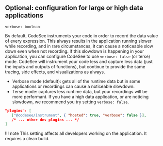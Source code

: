 ## Optional: configuration for large or high data applications

```
verbose: boolean
```

By default, CodeSee instruments your code in order to record the data value of every expression. This always results in the application running slower while recording, and in rare circumstances, it can cause a noticeable slow down even when not recording. If this slowdown is happening in your application, you can configure CodeSee to use `verbose: false` (or terse) mode. CodeSee will instrument your code less and capture less data (just the inputs and outputs of functions), but continue to provide the same tracing, side effects, and visualizations as always.

- Verbose mode (default): gets all of the runtime data but in some applications or recordings can cause a noticeable slowdown.
- Terse mode: captures less runtime data, but your recordings will be more performant. If you have a high data application, or are noticing slowdown, we recommend you try setting `verbose: false`.


```json
"plugins": [
   ["@codesee/instrument", { "hosted": true, "verbose": false }],
   /* ... other dev plugins ... */
]
```

!!! note
    This setting affects all developers working on the application. It requires a clean build.